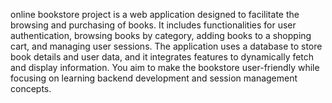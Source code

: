 online bookstore project is a web application designed to facilitate the browsing and purchasing of books. It includes functionalities for user authentication, browsing books by category, adding books to a shopping cart, and managing user sessions. The application uses a database to store book details and user data, and it integrates features to dynamically fetch and display information. You aim to make the bookstore user-friendly while focusing on learning backend development and session management concepts.

